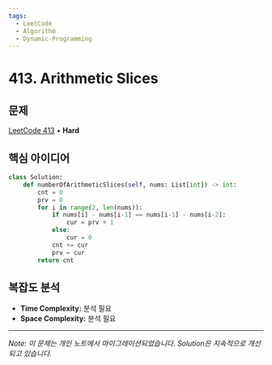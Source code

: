 ```yaml
---
tags:
  - LeetCode
  - Algorithm
  - Dynamic-Programming
---
```


# 413. Arithmetic Slices

## 문제

[LeetCode 413](https://leetcode.com/problems/find-right-interval/description/) • **Hard**

## 핵심 아이디어

```python
class Solution:
    def numberOfArithmeticSlices(self, nums: List[int]) -> int:
        cnt = 0
        prv = 0
        for i in range(2, len(nums)):
            if nums[i] - nums[i-1] == nums[i-1] - nums[i-2]:
                cur = prv + 1
            else:
                cur = 0
            cnt += cur
            prv = cur
        return cnt
```

## 복잡도 분석

- **Time Complexity:** 분석 필요
- **Space Complexity:** 분석 필요

---

*Note: 이 문제는 개인 노트에서 마이그레이션되었습니다. Solution은 지속적으로 개선되고 있습니다.*
